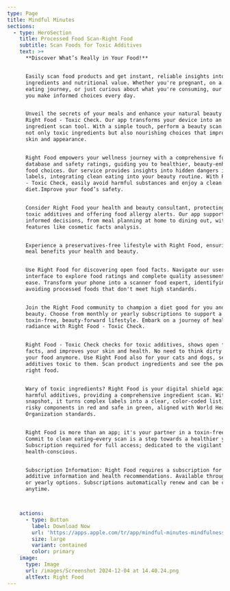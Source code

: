 ```yaml
---
type: Page
title: Mindful Minutes
sections:
  - type: HeroSection
    title: Processed Food Scan-Right Food
    subtitle: Scan Foods for Toxic Additives
    text: >+
      **Discover What’s Really in Your Food!**


      Easily scan food products and get instant, reliable insights into their
      ingredients and nutritional value. Whether you're pregnant, on a clean
      eating journey, or just curious about what you're consuming, our app helps
      you make informed choices every day.


      Unveil the secrets of your meals and enhance your natural beauty with
      Right Food - Toxic Check. Our app transforms your device into an advanced
      ingredient scan tool. With a simple touch, perform a beauty scan to reveal
      not only toxic ingredients but also nourishing choices that improve your
      skin and appearance.


      Right Food empowers your wellness journey with a comprehensive food facts
      database and safety ratings, guiding you to healthier, beauty-enhancing
      food choices. Our service provides insights into hidden dangers in food
      labels, integrating clean eating into your beauty routine. With Right Food
      - Toxic Check, easily avoid harmful substances and enjoy a clean
      diet.Improve your food’s safety.


      Consider Right Food your health and beauty consultant, protecting against
      toxic additives and offering food allergy alerts. Our app supports
      informed decisions, from meal planning at home to dining out, with
      features like cosmetic facts analysis.


      Experience a preservatives-free lifestyle with Right Food, ensuring every
      meal benefits your health and beauty.


      Use Right Food for discovering open food facts. Navigate our user-friendly
      interface to explore food ratings and complete quality assessments with
      ease. Transform your phone into a scanner food expert, identifying and
      avoiding processed foods that don't meet high standards.


      Join the Right Food community to champion a diet good for you and your
      beauty. Choose from monthly or yearly subscriptions to support a
      toxin-free, beauty-forward lifestyle. Embark on a journey of health and
      radiance with Right Food - Toxic Check.


      Right Food - Toxic Check checks for toxic additives, shows open food
      facts, and improves your skin and health. No need to think dirty about
      your food anymore. Use Right Food also for your cats and dogs, seeing
      additives toxic to them. Scan product ingredients and see the power of the
      right food.


      Wary of toxic ingredients? Right Food is your digital shield against
      harmful additives, providing a comprehensive ingredient scan. With a
      snapshot, it turns complex labels into a clear, color-coded list, marking
      risky components in red and safe in green, aligned with World Health
      Organization standards.


      Right Food is more than an app; it's your partner in a toxin-free diet.
      Commit to clean eating—every scan is a step towards a healthier you.
      Subscription required for full access; dedicated to the vigilant and
      health-conscious.


      Subscription Information: Right Food requires a subscription for detailed
      additive information and health recommendations. Available through weekly
      or yearly options. Subscriptions automatically renew and can be cancelled
      anytime.



    actions:
      - type: Button
        label: Download Now
        url: 'https://apps.apple.com/tr/app/mindful-minutes-mindfulness/id6737522844'
        size: large
        variant: contained
        color: primary
    image:
      type: Image
      url: /images/Screenshot 2024-12-04 at 14.40.24.png
      altText: Right Food
---
```

